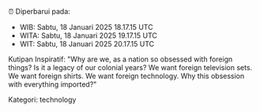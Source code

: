 ⏰ Diperbarui pada:
- WIB: Sabtu, 18 Januari 2025 18.17.15 UTC
- WITA: Sabtu, 18 Januari 2025 19.17.15 UTC
- WIT: Sabtu, 18 Januari 2025 20.17.15 UTC

Kutipan Inspiratif:
"Why are we, as a nation so obsessed with foreign things? Is it a legacy of our colonial years? We want foreign television sets. We want foreign shirts. We want foreign technology. Why this obsession with everything imported?"


Kategori: technology

